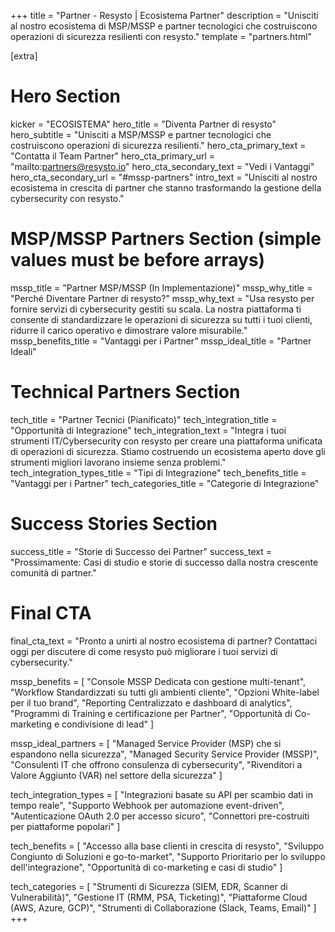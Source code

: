 +++
title = "Partner - Resysto | Ecosistema Partner"
description = "Unisciti al nostro ecosistema di MSP/MSSP e partner tecnologici che costruiscono operazioni di sicurezza resilienti con resysto."
template = "partners.html"

[extra]
# Hero Section
kicker = "ECOSISTEMA"
hero_title = "Diventa Partner di resysto"
hero_subtitle = "Unisciti a MSP/MSSP e partner tecnologici che costruiscono operazioni di sicurezza resilienti."
hero_cta_primary_text = "Contatta il Team Partner"
hero_cta_primary_url = "mailto:partners@resysto.io"
hero_cta_secondary_text = "Vedi i Vantaggi"
hero_cta_secondary_url = "#mssp-partners"
intro_text = "Unisciti al nostro ecosistema in crescita di partner che stanno trasformando la gestione della cybersecurity con resysto."

# MSP/MSSP Partners Section (simple values must be before arrays)
mssp_title = "Partner MSP/MSSP (In Implementazione)"
mssp_why_title = "Perché Diventare Partner di resysto?"
mssp_why_text = "Usa resysto per fornire servizi di cybersecurity gestiti su scala. La nostra piattaforma ti consente di standardizzare le operazioni di sicurezza su tutti i tuoi clienti, ridurre il carico operativo e dimostrare valore misurabile."
mssp_benefits_title = "Vantaggi per i Partner"
mssp_ideal_title = "Partner Ideali"

# Technical Partners Section
tech_title = "Partner Tecnici (Pianificato)"
tech_integration_title = "Opportunità di Integrazione"
tech_integration_text = "Integra i tuoi strumenti IT/Cybersecurity con resysto per creare una piattaforma unificata di operazioni di sicurezza. Stiamo costruendo un ecosistema aperto dove gli strumenti migliori lavorano insieme senza problemi."
tech_integration_types_title = "Tipi di Integrazione"
tech_benefits_title = "Vantaggi per i Partner"
tech_categories_title = "Categorie di Integrazione"

# Success Stories Section
success_title = "Storie di Successo dei Partner"
success_text = "Prossimamente: Casi di studio e storie di successo dalla nostra crescente comunità di partner."

# Final CTA
final_cta_text = "Pronto a unirti al nostro ecosistema di partner? Contattaci oggi per discutere di come resysto può migliorare i tuoi servizi di cybersecurity."

mssp_benefits = [
    "Console MSSP Dedicata con gestione multi-tenant",
    "Workflow Standardizzati su tutti gli ambienti cliente",
    "Opzioni White-label per il tuo brand",
    "Reporting Centralizzato e dashboard di analytics",
    "Programmi di Training e certificazione per Partner",
    "Opportunità di Co-marketing e condivisione di lead"
]

mssp_ideal_partners = [
    "Managed Service Provider (MSP) che si espandono nella sicurezza",
    "Managed Security Service Provider (MSSP)",
    "Consulenti IT che offrono consulenza di cybersecurity",
    "Rivenditori a Valore Aggiunto (VAR) nel settore della sicurezza"
]

tech_integration_types = [
    "Integrazioni basate su API per scambio dati in tempo reale",
    "Supporto Webhook per automazione event-driven",
    "Autenticazione OAuth 2.0 per accesso sicuro",
    "Connettori pre-costruiti per piattaforme popolari"
]

tech_benefits = [
    "Accesso alla base clienti in crescita di resysto",
    "Sviluppo Congiunto di Soluzioni e go-to-market",
    "Supporto Prioritario per lo sviluppo dell'integrazione",
    "Opportunità di co-marketing e casi di studio"
]

tech_categories = [
    "Strumenti di Sicurezza (SIEM, EDR, Scanner di Vulnerabilità)",
    "Gestione IT (RMM, PSA, Ticketing)",
    "Piattaforme Cloud (AWS, Azure, GCP)",
    "Strumenti di Collaborazione (Slack, Teams, Email)"
]
+++

